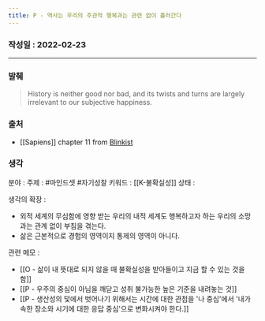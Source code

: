 ```yaml
---
title: P - 역사는 우리의 주관적 행복과는 관련 없이 흘러간다
---
```


### 작성일 : 2022-02-23 
----
### 발췌
>History is neither good nor bad, and its twists and turns are largely irrelevant to our subjective happiness.

### 출처
- [[Sapiens]] chapter 11 from [Blinkist](https://www.blinkist.com/)

### 생각

분야 : 
주제 : #마인드셋 #자기성찰
키워드 : [[K-불확실성]] 
상태 : 

생각의 확장 :
- 외적 세계의 무심함에 영향 받는 우리의 내적 세계도 행복하고자 하는 우리의 소망과는 관계 없이 부침을 겪는다. 
- 삶은 근본적으로 경험의 영역이지 통제의 영역이 아니다.

관련 메모 : 
- [[O - 삶이 내 뜻대로 되지 않을 때 불확실성을 받아들이고 지금 할 수 있는 것을 함]]
- [[P - 우주의 중심이 아님을 깨닫고 성취 불가능한 높은 기준을 내려놓는 것]]
- [[P - 생산성의 덫에서 벗어나기 위해서는 시간에 대한 관점을 '나 중심'에서 '내가 속한 장소와 시기에 대한 응답 중심'으로 변화시켜야 한다.]]
